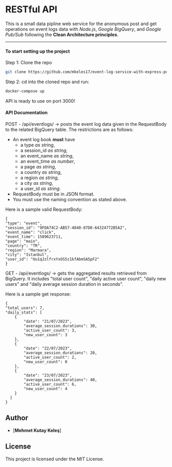 # RESTful API

This is a small data pipline web service for the anonymous post and get operations on event logs data with *Node.js*, *Google BigQuery*, and *Google Pub/Sub* following the **Clean Architecture principles**.

---

#### To start setting up the project

Step 1: Clone the repo

```bash
git clone https://github.com/mkeles17/event-log-service-with-express-pubsub-bigquery.git
```

Step 2: cd into the cloned repo and run:

```bash
docker-compose up
```

API is ready to use on port 3000!

#### API Documentation

POST - /api/eventlogs/ -> posts the event log data given in the RequestBody to the related BigQuery table. The restrictions are as follows:

* An event log book **must** have 
    - a type *as string*,
    - a session_id *as string*,
    - an event_name *as string*,
    - an event_time *as number*,
    - a page *as string*,
    - a country *as string*,
    - a region *as string*,
    - a city *as string*,
    - a user_id *as string*.
* RequestBody must be in JSON format.
* You must use the naming convention as stated above.

Here is a sample valid RequestBody:

    {
    "type": "event",
    "session_id": "9FDA74C2-AB57-4840-87D0-64324772B5A2",
    "event_name": "click",
    "event_time": 1589623711,
    "page": "main",
    "country": "TR",
    "region": "Marmara",
    "city": "Istanbul",
    "user_id": "Uu1qJzlfrxYxOS5z1kfAbmSA5pF2"
    }

GET - /api/eventlogs/ -> gets the aggregated results retrieved from BigQuery. It includes "total user count", "daily active user count", "daily new users" and "daily average session duration in seconds".

Here is a sample get response:

    {
    "total_users": 7,
    "daily_stats": [
        {
            "date": "21/07/2023",
            "average_session_durations": 30,
            "active_user_count": 3,
            "new_user_count": 3
        },
        {
            "date": "22/07/2023",
            "average_session_durations": 20,
            "active_user_count": 2,
            "new_user_count": 0
        },
        {
            "date": "23/07/2023",
            "average_session_durations": 40,
            "active_user_count": 6,
            "new_user_count": 4
        }
      ]
    }


## Author

- [**Mehmet Kutay Keleş**]

## License

This project is licensed under the MIT License.
